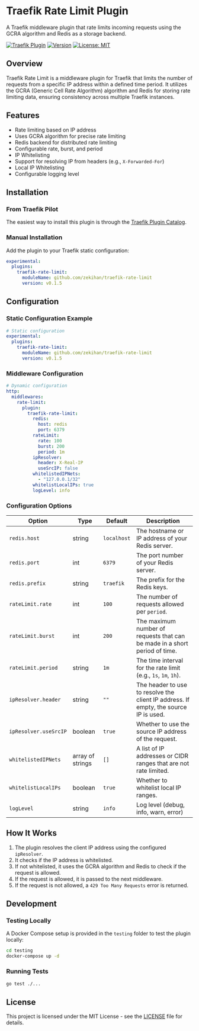 # Traefik Rate Limit Plugin

A Traefik middleware plugin that rate limits incoming requests using the GCRA algorithm and Redis as a storage backend.

[![Traefik Plugin](https://img.shields.io/badge/Traefik%20Plugin-Traefik%20Rate%20Limit-blue)](https://plugins.traefik.io/plugins/67f2cf4768f0062a5d501e61/traefik-rate-limit)
[![Version](https://img.shields.io/badge/version-0.1.5-green)](https://github.com/zekihan/traefik-rate-limit/releases/tag/v0.1.5)
[![License: MIT](https://img.shields.io/badge/License-MIT-yellow.svg)](https://github.com/zekihan/traefik-rate-limit/blob/main/LICENSE)

## Overview

Traefik Rate Limit is a middleware plugin for Traefik that limits the number of requests from a specific IP address within a defined time period. It utilizes the GCRA (Generic Cell Rate Algorithm) algorithm and Redis for storing rate limiting data, ensuring consistency across multiple Traefik instances.

## Features

- Rate limiting based on IP address
- Uses GCRA algorithm for precise rate limiting
- Redis backend for distributed rate limiting
- Configurable rate, burst, and period
- IP Whitelisting
- Support for resolving IP from headers (e.g., `X-Forwarded-For`)
- Local IP Whitelisting
- Configurable logging level

## Installation

### From Traefik Pilot

The easiest way to install this plugin is through the [Traefik Plugin Catalog](https://plugins.traefik.io/plugins/67f2cf4768f0062a5d501e61/traefik-rate-limit).

### Manual Installation

Add the plugin to your Traefik static configuration:

```yaml
experimental:
  plugins:
    traefik-rate-limit:
      moduleName: github.com/zekihan/traefik-rate-limit
      version: v0.1.5
```

## Configuration

### Static Configuration Example

```yaml
# Static configuration
experimental:
  plugins:
    traefik-rate-limit:
      moduleName: github.com/zekihan/traefik-rate-limit
      version: v0.1.5
```

### Middleware Configuration

```yaml
# Dynamic configuration
http:
  middlewares:
    rate-limit:
      plugin:
        traefik-rate-limit:
          redis:
            host: redis
            port: 6379
          rateLimit:
            rate: 100
            burst: 200
            period: 1m
          ipResolver:
            header: X-Real-IP
            useSrcIP: false
          whitelistedIPNets:
            - "127.0.0.1/32"
          whitelistLocalIPs: true
          logLevel: info
```

### Configuration Options

| Option | Type | Default | Description |
|--------|------|---------|-------------|
| `redis.host` | string | `localhost` | The hostname or IP address of your Redis server. |
| `redis.port` | int | `6379` | The port number of your Redis server. |
| `redis.prefix` | string | `traefik` | The prefix for the Redis keys. |
| `rateLimit.rate` | int | `100` | The number of requests allowed per `period`. |
| `rateLimit.burst` | int | `200` | The maximum number of requests that can be made in a short period of time. |
| `rateLimit.period` | string | `1m` | The time interval for the rate limit (e.g., `1s`, `1m`, `1h`). |
| `ipResolver.header` | string | `""` | The header to use to resolve the client IP address. If empty, the source IP is used. |
| `ipResolver.useSrcIP` | boolean | `true` | Whether to use the source IP address of the request. |
| `whitelistedIPNets` | array of strings | `[]` | A list of IP addresses or CIDR ranges that are not rate limited. |
| `whitelistLocalIPs` | boolean | `true` | Whether to whitelist local IP ranges. |
| `logLevel` | string | `info` | Log level (debug, info, warn, error) |

## How It Works

1.  The plugin resolves the client IP address using the configured `ipResolver`.
2.  It checks if the IP address is whitelisted.
3.  If not whitelisted, it uses the GCRA algorithm and Redis to check if the request is allowed.
4.  If the request is allowed, it is passed to the next middleware.
5.  If the request is not allowed, a `429 Too Many Requests` error is returned.

## Development

### Testing Locally

A Docker Compose setup is provided in the `testing` folder to test the plugin locally:

```bash
cd testing
docker-compose up -d
```

### Running Tests

```bash
go test ./...
```

## License

This project is licensed under the MIT License - see the [LICENSE](https://github.com/zekihan/traefik-rate-limit/blob/main/LICENSE) file for details.
